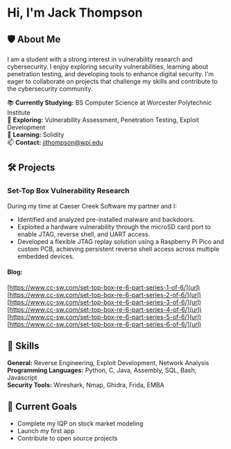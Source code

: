 # Hi, I'm Jack Thompson

## 🛡️ About Me
I am a student with a strong interest in vulnerability research and cybersecurity. I enjoy exploring security vulnerabilities, learning about penetration testing, and developing tools to enhance digital security. I'm eager to collaborate on projects that challenge my skills and contribute to the cybersecurity community.

📚 **Currently Studying:** BS Computer Science at Worcester Polytechnic Institute </br>
🔭 **Exploring:** Vulnerability Assessment, Penetration Testing, Exploit Development </br>
🌱 **Learning:** Solidity </br>
📫 **Contact:** jjthompson@wpi.edu </br>


## 🛠️ Projects

### Set-Top Box Vulnerability Research 
During my time at Caeser Creek Software my partner and I:
- Identified and analyzed pre-installed malware and backdoors.
- Exploited a hardware vulnerability through the microSD card port to enable JTAG, reverse shell, and UART access.
- Developed a flexible JTAG replay solution using a Raspberry Pi Pico and custom PCB, achieving persistent reverse shell access across multiple embedded devices.
#### Blog: 
[https://www.cc-sw.com/set-top-box-re-6-part-series-1-of-6/](url) </br>
[https://www.cc-sw.com/set-top-box-re-6-part-series-2-of-6/](url) </br>
[https://www.cc-sw.com/set-top-box-re-6-part-series-3-of-6/](url) </br>
[https://www.cc-sw.com/set-top-box-re-6-part-series-4-of-6/](url) </br>
[https://www.cc-sw.com/set-top-box-re-6-part-series-5-of-6/](url) </br>
[https://www.cc-sw.com/set-top-box-re-6-part-series-6-of-6/](url) </br>



## 💼 Skills
**General:** Reverse Engineering, Exploit Development, Network Analysis </br>
**Programming Languages:** Python, C, Java, Assembly, SQL, Bash, Javascript </br>
**Security Tools:** Wireshark, Nmap, Ghidra, Frida, EMBA </br>

## 🎯 Current Goals
- Complete my IQP on stock market modeling
- Launch my first app
- Contribute to open source projects
